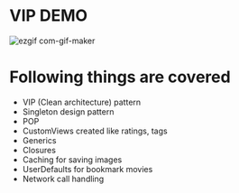 # VIP DEMO

![ezgif com-gif-maker](https://user-images.githubusercontent.com/25637004/200103597-7feb9b42-7d66-4d99-aed4-e8537487a59d.gif)



# Following things are covered 
- VIP (Clean architecture) pattern
- Singleton design pattern 
- POP
- CustomViews created like ratings, tags 
- Generics
- Closures 
- Caching for saving images
- UserDefaults for bookmark movies
- Network call handling
